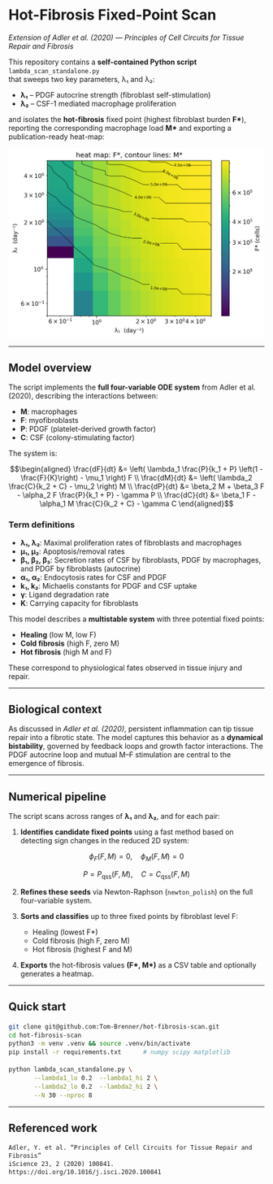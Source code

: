 # Hot-Fibrosis Fixed-Point Scan  
_Extension of Adler et al. (2020) — Principles of Cell Circuits for Tissue Repair and Fibrosis_

This repository contains a **self-contained Python script**  
`lambda_scan_standalone.py`  
that sweeps two key parameters, λ₁ and λ₂: 

* **λ₁** – PDGF autocrine strength (fibroblast self-stimulation)  
* **λ₂** – CSF-1 mediated macrophage proliferation


and isolates the **hot-fibrosis** fixed point (highest fibroblast burden **F\***),
reporting the corresponding macrophage load **M\*** and exporting a publication-ready
heat-map:

![example output](hot_lambda_dependence.png)

---

## Model overview

The script implements the **full four-variable ODE system** from Adler et al. (2020), describing the interactions between:

- **M**: macrophages  
- **F**: myofibroblasts  
- **P**: PDGF (platelet-derived growth factor)  
- **C**: CSF (colony-stimulating factor)

The system is:

```math
\begin{aligned}
\frac{dF}{dt} &= \left( \lambda_1 \frac{P}{k_1 + P} \left(1 - \frac{F}{K}\right) - \mu_1 \right) F \\
\frac{dM}{dt} &= \left( \lambda_2 \frac{C}{k_2 + C} - \mu_2 \right) M \\
\frac{dP}{dt} &= \beta_2 M + \beta_3 F - \alpha_2 F \frac{P}{k_1 + P} - \gamma P \\
\frac{dC}{dt} &= \beta_1 F - \alpha_1 M \frac{C}{k_2 + C} - \gamma C
\end{aligned}
```


### Term definitions

- **λ₁, λ₂**: Maximal proliferation rates of fibroblasts and macrophages  
- **μ₁, μ₂**: Apoptosis/removal rates  
- **β₁, β₂, β₃**: Secretion rates of CSF by fibroblasts, PDGF by macrophages, and PDGF by fibroblasts (autocrine)  
- **α₁, α₂**: Endocytosis rates for CSF and PDGF  
- **k₁, k₂**: Michaelis constants for PDGF and CSF uptake  
- **γ**: Ligand degradation rate  
- **K**: Carrying capacity for fibroblasts

This model describes a **multistable system** with three potential fixed points:  
- **Healing** (low M, low F)  
- **Cold fibrosis** (high F, zero M)  
- **Hot fibrosis** (high M and F)

These correspond to physiological fates observed in tissue injury and repair.

---

## Biological context

As discussed in *Adler et al. (2020)*, persistent inflammation can tip tissue repair into a fibrotic state. The model captures this behavior as a **dynamical bistability**, governed by feedback loops and growth factor interactions. The PDGF autocrine loop and mutual M–F stimulation are central to the emergence of fibrosis.

---

## Numerical pipeline

The script scans across ranges of **λ₁** and **λ₂**, and for each pair:

1. **Identifies candidate fixed points** using a fast method based on detecting sign changes in the reduced 2D system:
```math
\phi_F(F, M) = 0, \quad \phi_M(F, M) = 0
```

```math
P = P_{\text{qss}}(F, M), \quad C = C_{\text{qss}}(F, M)
```


2. **Refines these seeds** via Newton-Raphson (`newton_polish`) on the full four-variable system.

3. **Sorts and classifies** up to three fixed points by fibroblast level F:
   - Healing (lowest F\*)
   - Cold fibrosis (high F, zero M)
   - Hot fibrosis (highest F and M)

4. **Exports** the hot-fibrosis values **(F\*, M\*)** as a CSV table and optionally generates a heatmap.

---

## Quick start

```bash
git clone git@github.com:Tom-Brenner/hot-fibrosis-scan.git
cd hot-fibrosis-scan
python3 -m venv .venv && source .venv/bin/activate
pip install -r requirements.txt      # numpy scipy matplotlib

python lambda_scan_standalone.py \
       --lambda1_lo 0.2  --lambda1_hi 2 \
       --lambda2_lo 0.2  --lambda2_hi 2 \
       --N 30 --nproc 8  

```
---

## Referenced work

    Adler, Y. et al. “Principles of Cell Circuits for Tissue Repair and Fibrosis”
    iScience 23, 2 (2020) 100841.
    https://doi.org/10.1016/j.isci.2020.100841
